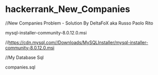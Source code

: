 # hackerrank_New_Companies
//New Companies Problem - Solution By DeltaFoX aka Russo Paolo Rito 

mysql-installer-community-8.0.12.0.msi

//https://cdn.mysql.com//Downloads/MySQLInstaller/mysql-installer-community-8.0.12.0.msi

//My Database Sql

companies.sql

